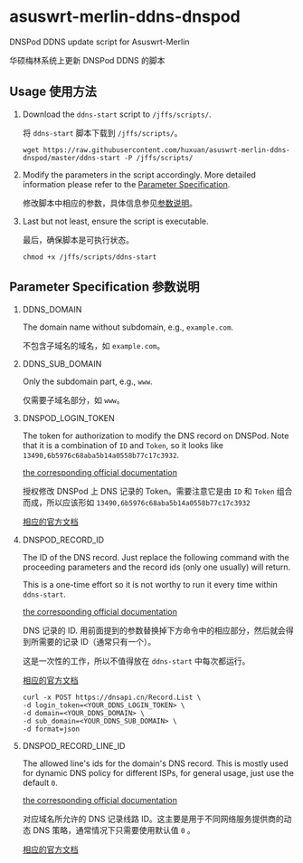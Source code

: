 # asuswrt-merlin-ddns-dnspod

DNSPod DDNS update script for Asuswrt-Merlin

华硕梅林系统上更新 DNSPod DDNS 的脚本

## Usage 使用方法

1. Download the `ddns-start` script to `/jffs/scripts/`.

   将 `ddns-start` 脚本下载到 `/jffs/scripts/`。

   ```shell
   wget https://raw.githubusercontent.com/huxuan/asuswrt-merlin-ddns-dnspod/master/ddns-start -P /jffs/scripts/
   ```

1. Modify the parameters in the script accordingly. More detailed information please refer to the [Parameter Specification](#Parameter-Specification-参数说明).

   修改脚本中相应的参数，具体信息参见[参数说明](#Parameter-Specification-参数说明)。

1. Last but not least, ensure the script is executable.

   最后，确保脚本是可执行状态。

   ```shell
   chmod +x /jffs/scripts/ddns-start
   ```

## Parameter Specification 参数说明

1. DDNS_DOMAIN

   The domain name without subdomain, e.g., `example.com`.

   不包含子域名的域名，如 `example.com`。

1. DDNS_SUB_DOMAIN

   Only the subdomain part, e.g., `www`.

   仅需要子域名部分，如 `www`。

1. DNSPOD_LOGIN_TOKEN

   The token for authorization to modify the DNS record on DNSPod. Note that it is a combination of `ID` and `Token`, so it looks like `13490,6b5976c68aba5b14a0558b77c17c3932`.

   [the corresponding official documentation](https://support.dnspod.cn/Kb/showarticle/tsid/227/)

   授权修改 DNSPod 上 DNS 记录的 Token。需要注意它是由 `ID` 和 `Token` 组合而成，所以应该形如 `13490,6b5976c68aba5b14a0558b77c17c3932`

   [相应的官方文档](https://support.dnspod.cn/Kb/showarticle/tsid/227/)

1. DNSPOD_RECORD_ID

   The ID of the DNS record. Just replace the following command with the proceeding parameters and the record ids (only one usually) will return.

   This is a one-time effort so it is not worthy to run it every time within `ddns-start`.

   [the corresponding official documentation](https://www.dnspod.cn/docs/records.html#record-list)

   DNS 记录的 ID. 用前面提到的参数替换掉下方命令中的相应部分，然后就会得到所需要的记录 ID（通常只有一个）。

   这是一次性的工作，所以不值得放在 `ddns-start` 中每次都运行。

   [相应的官方文档](https://www.dnspod.cn/docs/records.html#record-list)

   ```shell
   curl -x POST https://dnsapi.cn/Record.List \
   -d login_token=<YOUR_DDNS_LOGIN_TOKEN> \
   -d domain=<YOUR_DDNS_DOMAIN> \
   -d sub_domain=<YOUR_DDNS_SUB_DOMAIN> \
   -d format=json
   ```

1. DNSPOD_RECORD_LINE_ID

   The allowed line's ids for the domain's DNS record. This is mostly used for dynamic DNS policy for different ISPs, for general usage, just use the default `0`.

   [the corresponding official documentation](https://www.dnspod.cn/docs/domains.html#record-line)

   对应域名所允许的 DNS 记录线路 ID。这主要是用于不同网络服务提供商的动态 DNS 策略，通常情况下只需要使用默认值 `0` 。

   [相应的官方文档](https://www.dnspod.cn/docs/domains.html#record-line)
